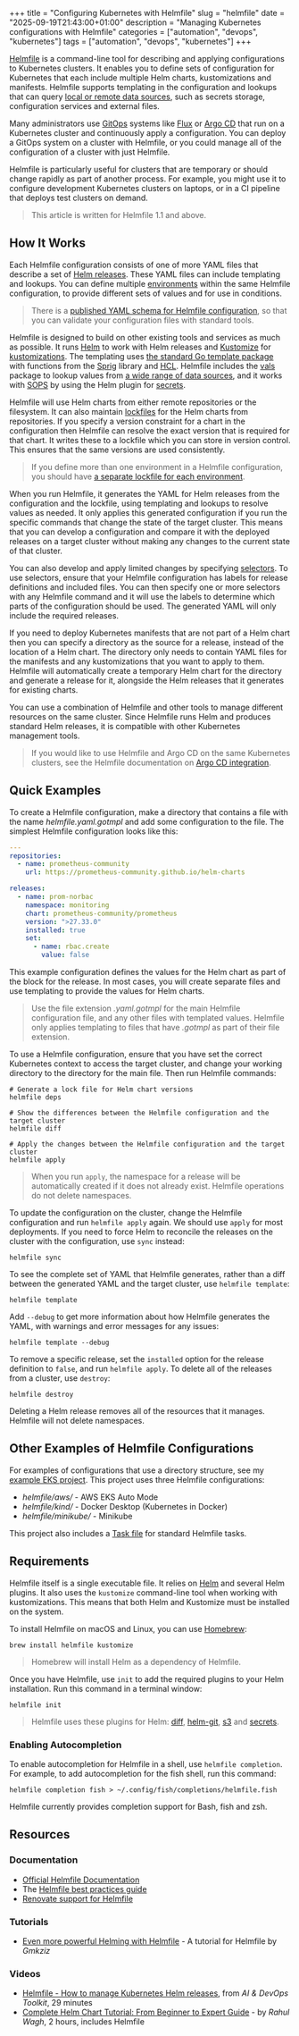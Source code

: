 +++
title = "Configuring Kubernetes with Helmfile"
slug = "helmfile"
date = "2025-09-19T21:43:00+01:00"
description = "Managing Kubernetes configurations with Helmfile"
categories = ["automation", "devops", "kubernetes"]
tags = ["automation", "devops", "kubernetes"]
+++

[Helmfile](https://helmfile.readthedocs.io/en/stable/) is a command-line tool for describing and applying configurations to Kubernetes clusters. It enables you to define sets of configuration for Kubernetes that each include multiple Helm charts, kustomizations and manifests. Helmfile supports templating in the configuration and lookups that can query [local or remote data sources](https://github.com/helmfile/vals?tab=readme-ov-file#supported-backends), such as secrets storage, configuration services and external files.

Many administrators use [GitOps](https://www.gitops.tech/) systems like [Flux](https://fluxcd.io/flux/) or [Argo CD](https://argo-cd.readthedocs.io/en/stable/) that run on a Kubernetes cluster and continuously apply a configuration. You can deploy a GitOps system on a cluster with Helmfile, or you could manage all of the configuration of a cluster with just Helmfile.

Helmfile is particularly useful for clusters that are temporary or should change rapidly as part of another process. For example, you might use it to configure development Kubernetes clusters on laptops, or in a CI pipeline that deploys test clusters on demand.

> This article is written for Helmfile 1.1 and above.

## How It Works

Each Helmfile configuration consists of one of more YAML files that describe a set of [Helm releases](https://helm.sh/docs/intro/using_helm/#three-big-concepts). These YAML files can include templating and lookups. You can define multiple [environments](https://helmfile.readthedocs.io/en/stable/#environment) within the same Helmfile configuration, to provide different sets of values and for use in conditions.

> There is a [published YAML schema for Helmfile configuration](https://www.schemastore.org/helmfile.json), so that you can validate your configuration files with standard tools.

Helmfile is designed to build on other existing tools and services as much as possible. It runs [Helm](https://helm.sh) to work with Helm releases and [Kustomize](https://kustomize.io/) for [kustomizations](https://kubectl.docs.kubernetes.io/guides/introduction/kustomize/). The templating uses [the standard Go template package](https://pkg.go.dev/text/template) with functions from the [Sprig](https://masterminds.github.io/sprig/) library and [HCL](https://helmfile.readthedocs.io/en/stable/hcl_funcs/#standard-library). Helmfile includes the [vals](https://github.com/helmfile/vals) package to lookup values from [a wide range of data sources](https://github.com/helmfile/vals?tab=readme-ov-file#supported-backends), and it works with [SOPS](https://getsops.io/) by using the Helm plugin for [secrets](https://github.com/jkroepke/helm-secrets).

Helmfile will use Helm charts from either remote repositories or the filesystem. It can also maintain [lockfiles](https://helmfile.readthedocs.io/en/stable/#deps) for the Helm charts from repositories. If you specify a version constraint for a chart in the configuration then Helmfile can resolve the exact version that is required for that chart. It writes these to a lockfile which you can store in version control. This ensures that the same versions are used consistently.

> If you define more than one environment in a Helmfile configuration, you should have [a separate lockfile for each environment](https://helmfile.readthedocs.io/en/stable/advanced-features/#lockfile-per-environment).

When you run Helmfile, it generates the YAML for Helm releases from the configuration and the lockfile, using templating and lookups to resolve values as needed. It only applies this generated configuration if you run the specific commands that change the state of the target cluster. This means that you can develop a configuration and compare it with the deployed releases on a target cluster without making any changes to the current state of that cluster.

You can also develop and apply limited changes by specifying [selectors](https://helmfile.readthedocs.io/en/stable/#labels-overview). To use selectors, ensure that your Helmfile configuration has labels for release definitions and included files. You can then specify one or more selectors with any Helmfile command and it will use the labels to determine which parts of the configuration should be used. The generated YAML will only include the required releases.

If you need to deploy Kubernetes manifests that are not part of a Helm chart then you can specify a directory as the source for a release, instead of the location of a Helm chart. The directory only needs to contain YAML files for the manifests and any kustomizations that you want to apply to them. Helmfile will automatically create a temporary Helm chart for the directory and generate a release for it, alongside the Helm releases that it generates for existing charts.

You can use a combination of Helmfile and other tools to manage different resources on the same cluster. Since Helmfile runs Helm and produces standard Helm releases, it is compatible with other Kubernetes management tools.

> If you would like to use Helmfile and Argo CD on the same Kubernetes clusters, see the Helmfile documentation on [Argo CD integration](https://helmfile.readthedocs.io/en/stable/#argocd-integration).

## Quick Examples

To create a Helmfile configuration, make a directory that contains a file with the name _helmfile.yaml.gotmpl_ and add some configuration to the file. The simplest Helmfile configuration looks like this:

```yaml
---
repositories:
  - name: prometheus-community
    url: https://prometheus-community.github.io/helm-charts

releases:
  - name: prom-norbac
    namespace: monitoring
    chart: prometheus-community/prometheus
    version: ">27.33.0"
    installed: true
    set:
      - name: rbac.create
        value: false
```

This example configuration defines the values for the Helm chart as part of the block for the release. In most cases, you will create separate files and use templating to provide the values for Helm charts.

> Use the file extension _.yaml.gotmpl_ for the main Helmfile configuration file, and any other files with templated values. Helmfile only applies templating to files that have _.gotmpl_ as part of their file extension.

To use a Helmfile configuration, ensure that you have set the correct Kubernetes context to access the target cluster, and change your working directory to the directory for the main file. Then run Helmfile commands:

```shell
# Generate a lock file for Helm chart versions
helmfile deps

# Show the differences between the Helmfile configuration and the target cluster
helmfile diff

# Apply the changes between the Helmfile configuration and the target cluster
helmfile apply
```

> When you run `apply`, the namespace for a release will be automatically created if it does not already exist. Helmfile operations do not delete namespaces.

To update the configuration on the cluster, change the Helmfile configuration and run `helmfile apply` again. We should use `apply` for most deployments. If you need to force Helm to reconcile the releases on the cluster with the configuration, use `sync` instead:

```shell
helmfile sync
```

To see the complete set of YAML that Helmfile generates, rather than a diff between the generated YAML and the target cluster, use `helmfile template`:

```shell
helmfile template
```

Add `--debug` to get more information about how Helmfile generates the YAML, with warnings and error messages for any issues:

```shell
helmfile template --debug
```

To remove a specific release, set the `installed` option for the release definition to `false`, and run `helmfile apply`. To delete all of the releases from a cluster, use `destroy`:

```shell
helmfile destroy
```

Deleting a Helm release removes all of the resources that it manages. Helmfile will not delete namespaces.

## Other Examples of Helmfile Configurations

For examples of configurations that use a directory structure, see my [example EKS project](https://github.com/stuartellis/eks-auto-example). This project uses three Helmfile configurations:

- _helmfile/aws/_ - AWS EKS Auto Mode
- _helmfile/kind/_ - Docker Desktop (Kubernetes in Docker)
- _helmfile/minikube/_ - Minikube

This project also includes a [Task file](https://github.com/stuartellis/eks-auto-example/blob/main/tasks/helmfile/Taskfile.yaml) for standard Helmfile tasks.

## Requirements

Helmfile itself is a single executable file. It relies on [Helm](https://helm.sh) and several Helm plugins. It also uses the `kustomize` command-line tool when working with kustomizations. This means that both Helm and Kustomize must be installed on the system.

To install Helmfile on macOS and Linux, you can use [Homebrew](https://brew.sh/):

```shell
brew install helmfile kustomize
```

> Homebrew will install Helm as a dependency of Helmfile.

Once you have Helmfile, use `init` to add the required plugins to your Helm installation. Run this command in a terminal window:

```shell
helmfile init
```

> Helmfile uses these plugins for Helm: [diff](https://github.com/databus23/helm-diff), [helm-git](https://github.com/aslafy-z/helm-git), [s3](https://github.com/hypnoglow/helm-s3) and [secrets](https://github.com/jkroepke/helm-secrets).

### Enabling Autocompletion

To enable autocompletion for Helmfile in a shell, use `helmfile completion`. For example, to add autocompletion for the fish shell, run this command:

```shell
helmfile completion fish > ~/.config/fish/completions/helmfile.fish
```

Helmfile currently provides completion support for Bash, fish and zsh.

## Resources

### Documentation

- [Official Helmfile Documentation](https://helmfile.readthedocs.io/)
- The [Helmfile best practices guide](https://helmfile.readthedocs.io/en/stable/writing-helmfile/#the-helmfile-best-practices-guide)
- [Renovate support for Helmfile](https://docs.renovatebot.com/modules/manager/helmfile/)

### Tutorials

- [Even more powerful Helming with Helmfile](https://www.hackerstack.org/even-more-powerful-helming-with-helmfile/) - A tutorial for Helmfile by _Gmkziz_

### Videos

- [Helmfile - How to manage Kubernetes Helm releases](https://www.youtube.com/watch?v=qIJt8Iq8Zb0), from _AI & DevOps Toolkit_, 29 minutes
- [Complete Helm Chart Tutorial: From Beginner to Expert Guide](https://www.youtube.com/watch?v=DQk8HOVlumI) - by _Rahul Wagh_, 2 hours, includes Helmfile

